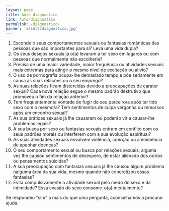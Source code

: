 ```yaml
---
layout: page
title: Auto-diagnostico
link: Auto-diagnostico
permalink: /diagnostico/
banner: 'assets/diagnostico.jpg'
---
```


1. Esconde o seus comportamentos sexuais ou fantasias românticas das pessoas que são importantes para si? Leva uma vida dupla?
2. Os seus desejos sexuais já o(a) levaram a ter sexo em lugares ou com pessoas que normalmente não escolheria?
3. Precisa de uma maior variedade, maior frequência ou atividades sexuais mais extremas para atingir o mesmo nível de excitação ou alívio?
4. O uso de pornografia ocupa-lhe demasiado tempo e põe seriamente em causa as suas relações ou o seu emprego?
5. As suas relações ficam distorcidas devido a preocupações de carater sexual? Cada nova relação segue o mesmo padrão destrutivo que promoveu o fim da relação anterior?
6. Tem frequentemente vontade de fugir do seu parceiro/a após ter tido sexo com o mesmo/a? Tem sentimentos de culpa vergonha ou remorsos após um encontro sexual?
7. As sua práticas sexuais já lhe causaram ou poderão vir a causar-lhe problemas legais?
8. A sua busca por sexo ou fantasias sexuais entram em conflito com os seus padrões morais ou interferem com a sua evolução espiritual?
9. As suas atividades sexuais envolvem violência, coerção ou a eminência de apanhar doenças?
10. O seu comportamento sexual ou busca por relações sexuais, alguma vez lhe causou sentimentos de desespero, de estar alienado dos outros ou pensamentos suicidas?
11. A sua preocupação com fantasias sexuais já lhe causou algum problema nalguma área da sua vida, mesmo quando não concretizou essas fantasias?
12. Evita compulsivamente a atividade sexual pelo medo do sexo e da intimidade? Essa evasão do sexo consome-o(a) mentalmente?
 
Se respondeu "sim" a mais do que uma pergunta, aconselhamos a procurar ajuda.